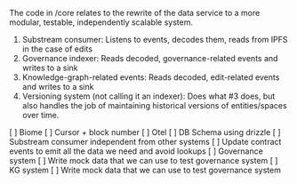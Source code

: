 The code in /core relates to the rewrite of the data service to a more modular, testable, independently scalable system.

1. Substream consumer: Listens to events, decodes them, reads from IPFS in the case of edits
2. Governance indexer: Reads decoded, governance-related events and writes to a sink
3. Knowledge-graph-related events: Reads decoded, edit-related events and writes to a sink
4. Versioning system (not calling it an indexer): Does what #3 does, but also handles the job of maintaining historical versions of entities/spaces over time.

[ ] Biome
[ ] Cursor + block number
[ ] Otel
[ ] DB Schema using drizzle
[ ] Substream consumer independent from other systems
[ ] Update contract events to emit all the data we need and avoid lookups
[ ] Governance system
[ ] Write mock data that we can use to test governance system
[ ] KG system
[ ] Write mock data that we can use to test governance system
